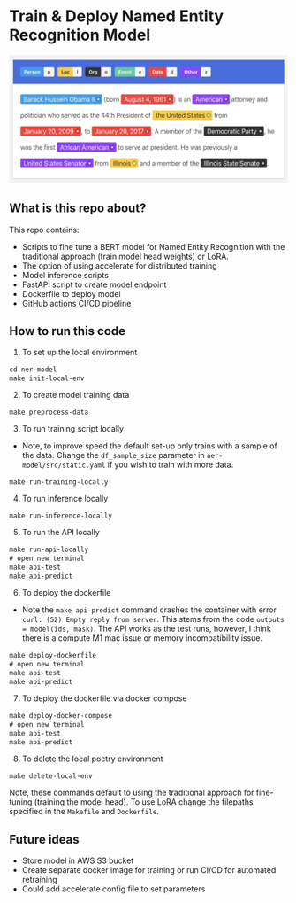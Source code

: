 # Train & Deploy Named Entity Recognition Model

<p align="center">
  <img src="images/ner_example.jpeg" />
</p>


## What is this repo about?
This repo contains:

- Scripts to fine tune a BERT model for Named Entity Recognition with the traditional approach (train model head weights) or LoRA.
- The option of using accelerate for distributed training
- Model inference scripts
- FastAPI script to create model endpoint
- Dockerfile to deploy model
- GitHub actions CI/CD pipeline


## How to run this code

1. To set up the local environment

```
cd ner-model
make init-local-env
```

2. To create model training data

```
make preprocess-data
```

3. To run training script locally
- Note, to improve speed the default set-up only trains with a sample of the data. Change the `df_sample_size` parameter in `ner-model/src/static.yaml` if you wish to train with more data.
```
make run-training-locally
```

4. To run inference locally
```
make run-inference-locally
```

5. To run the API locally
```
make run-api-locally
# open new terminal
make api-test
make api-predict
```

6. To deploy the dockerfile
- Note the `make api-predict` command crashes the container with error `curl: (52) Empty reply from server`. This stems from the code `outputs = model(ids, mask)`. The API works as the test runs, however, I think there is a compute M1 mac issue or memory incompatibility issue.
```
make deploy-dockerfile
# open new terminal
make api-test
make api-predict
```

7. To deploy the dockerfile via docker compose
```
make deploy-docker-compose
# open new terminal
make api-test
make api-predict
```

8. To delete the local poetry environment
```
make delete-local-env
```

Note, these commands default to using the traditional approach for fine-tuning (training the model head). To use LoRA change the filepaths specified in the `Makefile` and `Dockerfile`.

## Future ideas
- Store model in AWS S3 bucket
- Create separate docker image for training or run CI/CD for automated retraining
- Could add accelerate config file to set parameters
